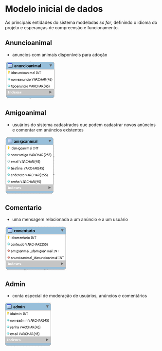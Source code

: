 # Modelo inicial de dados

As principais entidades do sistema modeladas *so far*, definindo o idioma do 
projeto e esperanças de compreensão e funcionamento.

## Anuncioanimal

- anuncios com animais disponíveis para adoção

![anuncio-animal.PNG](img/anuncio-animal.PNG)

## Amigoanimal

- usuários do sistema cadastrados que podem cadastrar novos anúncios e 
  comentar em anúncios existentes

![amigo-animal.PNG](img/amigo-animal.PNG)

## Comentario

- uma mensagem relacionada a um anúncio e a um usuário

![comentario.PNG](img/comentario.PNG)

## Admin

- conta especial de moderação de usuários, anúncios e comentários

![admin.PNG](img/admin.PNG)
